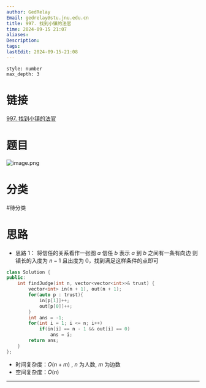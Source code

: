 ```yaml
---
author: GedRelay
Email: gedrelay@stu.jnu.edu.cn
title: 997. 找到小镇的法官
time: 2024-09-15 21:07
aliases: 
Description: 
tags: 
lastEdit: 2024-09-15-21:08
---
```


```toc
style: number
max_depth: 3
```

# 链接
[997. 找到小镇的法官](https://leetcode.cn/problems/find-the-town-judge/) 

# 题目
![image.png](https://ged-pic-bed.oss-cn-guangzhou.aliyuncs.com/img/202409152107264.png)


# 分类
#待分类

# 思路
- 思路 1：
将信任的关系看作一张图
$a$ 信任 $b$ 表示 $a$ 到 $b$ 之间有一条有向边
则镇长的入度为 $n-1$ 且出度为 $0$，找到满足这样条件的点即可


```cpp
class Solution {
public:
    int findJudge(int n, vector<vector<int>>& trust) {
        vector<int> in(n + 1), out(n + 1);
        for(auto p : trust){
            in[p[1]]++;
            out[p[0]]++;
        }
        int ans = -1;
        for(int i = 1; i <= n; i++)
            if(in[i] == n - 1 && out[i] == 0)
                ans = i;
        return ans;
    }
};
```


- 时间复杂度：${O\left( n+m \right)  }$ , ${n }$ 为人数, ${m }$ 为边数
- 空间复杂度：${O\left( n \right)  }$ 


---

